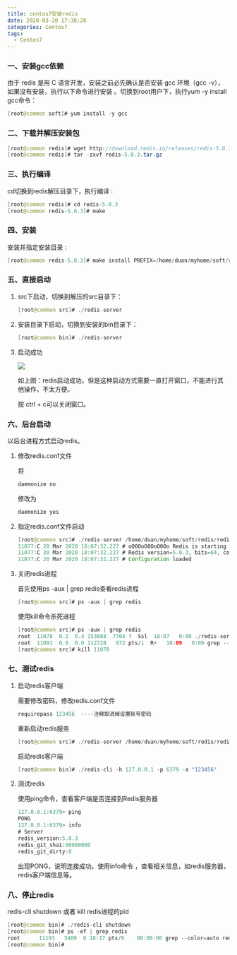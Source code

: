 ```yaml
---
title: centos7安装redis
date: 2020-03-20 17:38:28
categories: Centos7
tags:
  - Centos7
---
```


### 一、安装gcc依赖

由于 redis 是用 C 语言开发，安装之前必先确认是否安装 gcc 环境（gcc -v），如果没有安装，执行以下命令进行安装 。切换到root用户下，执行yum -y install gcc命令： 

~~~java
[root@common soft]# yum install -y gcc
~~~

### 二、下载并解压安装包

~~~java
[root@common redis]# wget http://download.redis.io/releases/redis-5.0.3.tar.gz
[root@common redis]# tar -zxvf redis-5.0.3.tar.gz
~~~

<!-- more -->

### 三、执行编译

cd切换到redis解压目录下，执行编译 :

~~~java
[root@common redis]# cd redis-5.0.3
[root@common redis-5.0.3]# make
~~~

### 四、安装

安装并指定安装目录 :

~~~java
[root@common redis-5.0.3]# make install PREFIX=/home/duan/myhome/soft/redis
~~~

### 五、直接启动

1. src下启动，切换到解压的src目录下：

   ~~~java
   [root@common src]# ./redis-server
   ~~~

2. 安装目录下启动，切换到安装的bin目录下：

   ~~~java
   [root@common bin]# ./redis-server
   ~~~

3. 启动成功

   ![](C:\duanguangguang.github.io\source\_posts\centos7\centos-install-redis\01-redis启动成功.png)

   如上图：redis启动成功，但是这种启动方式需要一直打开窗口，不能进行其他操作，不太方便。

   按 ctrl + c可以关闭窗口。

### 六、后台启动

以后台进程方式启动redis。

1. 修改redis.conf文件

   将

   ~~~java
   daemonize no
   ~~~

   修改为

   ~~~java
   daemonize yes
   ~~~

2. 指定redis.conf文件启动

   ~~~java
   [root@common src]# ./redis-server /home/duan/myhome/soft/redis/redis5.0.3/redis.conf
   11077:C 20 Mar 2020 18:07:32.227 # oO0OoO0OoO0Oo Redis is starting oO0OoO0OoO0Oo
   11077:C 20 Mar 2020 18:07:32.227 # Redis version=5.0.3, bits=64, commit=00000000, modified=0, pid=11077, just started
   11077:C 20 Mar 2020 18:07:32.227 # Configuration loaded
   ~~~

3. 关闭redis进程

   首先使用ps -aux | grep redis查看redis进程

   ~~~java
   [root@common src]# ps -aux | grep redis
   ~~~

   使用kill命令杀死进程

   ~~~java
   [root@common src]# ps -aux | grep redis
   root  11078  0.2  0.4 153888  7704 ?  Ssl  18:07   0:00 ./redis-server 127.0.0.1:6379
   root  11091  0.0  0.0 112728   972 pts/1  R+   18:09   0:00 grep --color=auto redis
   [root@common src]# kill 11078
   ~~~

### 七、测试redis

1. 启动redis客户端

   需要修改密码，修改redis.conf文件

   ~~~java
   requirepass 123456  ----注释取消掉设置账号密码
   ~~~

   重新启动redis服务

   ~~~java
   [root@common src]# ./redis-server /home/duan/myhome/soft/redis/redis5.0.3/redis.conf
   ~~~

   启动redis客户端

   ~~~java
   [root@common bin]# ./redis-cli -h 127.0.0.1 -p 6379 -a "123456"
   ~~~

2. 测试redis

   使用ping命令，查看客户端是否连接到Redis服务器
   ~~~java
   127.0.0.1:6379> ping
   PONG
   127.0.0.1:6379> info
   # Server
   redis_version:5.0.3
   redis_git_sha1:00000000
   redis_git_dirty:0
   ~~~

   出现PONG，说明连接成功。使用info命令 ，查看相关信息，如redis服务器，redis客户端信息等。

### 八、停止redis

redis-cli shutdown  或者 kill redis进程的pid 

~~~java
[root@common bin]# ./redis-cli shutdown
[root@common bin]# ps -ef | grep redis
root      11193   5400  0 18:17 pts/0    00:00:00 grep --color=auto redis
[root@common bin]# 
~~~




